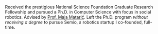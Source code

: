 Received the prestigious National Science Foundation Graduate Research Fellowship and pursued a Ph.D. in Computer Science with focus in social robotics. Advised by [Prof. Maja Matarić](https://viterbi.usc.edu/directory/faculty/Mataric/Maja). Left the Ph.D. program _without receiving a degree_ to pursue Semio, a robotics startup I co-founded, full-time.